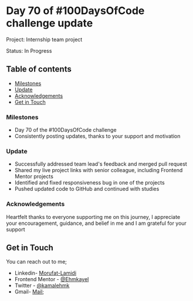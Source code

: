 # Day 70 of #100DaysOfCode challenge update

Project: Internship team project

Status: In Progress

## Table of contents
- [Milestones](#milestones)
- [Update](#update)
- [Acknowledgements](#acknowledgement)
- [Get in Touch](#get-in-touch)

### Milestones

- Day 70 of the #100DaysOfCode challenge
- Consistently posting updates, thanks to your support and motivation

### Update

- Successfully addressed team lead's feedback and merged pull request
- Shared my live project links with senior colleague, including Frontend Mentor projects
- Identified and fixed responsiveness bug in one of the projects
- Pushed updated code to GitHub and continued with studies

### Acknowledgements

Heartfelt thanks to everyone supporting me on this journey, I appreciate your encouragement, guidance, and belief in me and I am grateful for your support

## Get in Touch

You can reach out to me;
 - Linkedin- [Morufat-Lamidi](https://linkedin.com/in/morufat-lamidi)
 - Frontend Mentor - [@Ehmkayel](https://www.frontendmentor.io/profile/Ehmkayel)
 - Twitter - [@kamalehmk](https://www.twitter.com/kamalehmk)
 - Gmail- [Mail](mailto:lamidimorufat0@gmail.com);



